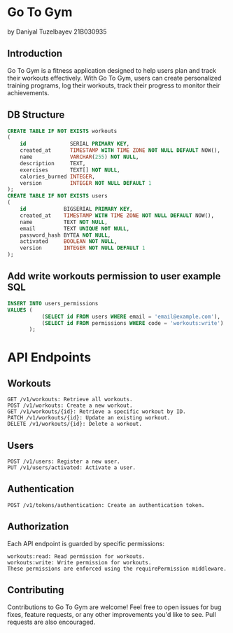 # Go To Gym
by Daniyal Tuzelbayev 21B030935

## Introduction
Go To Gym is a fitness application designed to help users plan and track their workouts effectively. With Go To Gym, users can create personalized training programs, log their workouts, track their progress to monitor their achievements.

## DB Structure
``` sql
CREATE TABLE IF NOT EXISTS workouts
(
    id              SERIAL PRIMARY KEY,
    created_at      TIMESTAMP WITH TIME ZONE NOT NULL DEFAULT NOW(),
    name            VARCHAR(255) NOT NULL,
    description     TEXT,
    exercises       TEXT[] NOT NULL,
    calories_burned INTEGER,
    version         INTEGER NOT NULL DEFAULT 1
);
CREATE TABLE IF NOT EXISTS users
(
    id            BIGSERIAL PRIMARY KEY,
    created_at    TIMESTAMP WITH TIME ZONE NOT NULL DEFAULT NOW(),
    name          TEXT NOT NULL,
    email         TEXT UNIQUE NOT NULL,
    password_hash BYTEA NOT NULL,
    activated     BOOLEAN NOT NULL,
    version       INTEGER NOT NULL DEFAULT 1
);
```

## Add write workouts permission to user example SQL
``` sql
INSERT INTO users_permissions
VALUES (
           (SELECT id FROM users WHERE email = 'email@example.com'),
           (SELECT id FROM permissions WHERE code = 'workouts:write')
       );

```

# API Endpoints
## Workouts
```
GET /v1/workouts: Retrieve all workouts.
POST /v1/workouts: Create a new workout.
GET /v1/workouts/{id}: Retrieve a specific workout by ID.
PATCH /v1/workouts/{id}: Update an existing workout.
DELETE /v1/workouts/{id}: Delete a workout.
```
## Users
```
POST /v1/users: Register a new user.
PUT /v1/users/activated: Activate a user.
```
## Authentication
```
POST /v1/tokens/authentication: Create an authentication token.
```
## Authorization
Each API endpoint is guarded by specific permissions:
```
workouts:read: Read permission for workouts.
workouts:write: Write permission for workouts.
These permissions are enforced using the requirePermission middleware.
```

## Contributing
Contributions to Go To Gym are welcome! Feel free to open issues for bug fixes, feature requests, or any other improvements you'd like to see. Pull requests are also encouraged.




